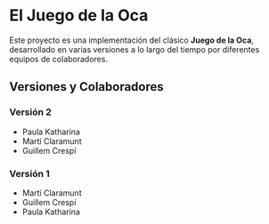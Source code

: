 # El Juego de la Oca

Este proyecto es una implementación del clásico **Juego de la Oca**, desarrollado en varias versiones a lo largo del tiempo por diferentes equipos de colaboradores.

## Versiones y Colaboradores

### **Versión 2**
- Paula Katharina
- Martí Claramunt
- Guillem Crespí

### **Versión 1**
- Martí Claramunt
- Guillem Crespí
- Paula Katharina



